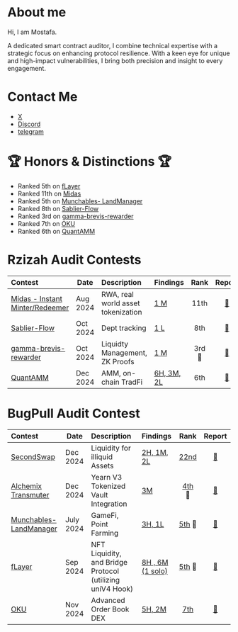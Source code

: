 # About me

Hi, I am Mostafa.

A dedicated smart contract auditor, I combine technical expertise with a strategic focus on enhancing protocol resilience. With a keen eye for unique and high-impact vulnerabilities, I bring both precision and insight to every engagement.

# Contact Me

- [X](https://twitter.com/rzizah_)
- [Discord](https://discordapp.com/users/685836679252148336)
- [telegram](https://t.me/mrzizah)

# 🏆 Honors & Distinctions 🏆

- Ranked 5th on [fLayer](https://audits.sherlock.xyz/contests/468/leaderboard)
- Ranked 11th on [Midas](https://audits.sherlock.xyz/contests/495/leaderboard)
- Ranked 5th on [Munchables- LandManager](https://code4rena.com/audits/2024-07-munchables)
- Ranked 8th on [Sablier-Flow](https://codehawks.cyfrin.io/c/2024-10-sablier)
- Ranked 3rd on [gamma-brevis-rewarder](https://audits.sherlock.xyz/contests/496)
- Ranked 7th on [OKU](https://audits.sherlock.xyz/contests/641)
- Ranked 6th on [QuantAMM](https://codehawks.cyfrin.io/c/2024-12-quantamm/results?lt=contest&page=1&sc=reward&sj=reward&t=leaderboard)

# Rzizah Audit Contests

| Contest                                                                     | Date     | Description                        | Findings                                         |  Rank  |                                                   Report                                                    |
| :-------------------------------------------------------------------------- | -------- | :--------------------------------- | :----------------------------------------------- | :----: | :---------------------------------------------------------------------------------------------------------: |
| [Midas - Instant Minter/Redeemer](https://audits.sherlock.xyz/contests/495) | Aug 2024 | RWA, real world asset tokenization | [1 M](Contests/2024-08-midas-minter-redeemer.md) |  11th  |                            [📄](https://audits.sherlock.xyz/contests/495/report)                            |
| [Sablier-Flow](https://codehawks.cyfrin.io/c/2024-10-sablier)               | Oct 2024 | Dept tracking                      | [1 L](Contests/2024-10-sablier.md)               |  8th   |                 [📄](https://codehawks.cyfrin.io/c/2024-10-sablier/results?t=report&page=1)                 |
| [gamma-brevis-rewarder](https://audits.sherlock.xyz/contests/496)           | Oct 2024 | Liquidty Management, ZK Proofs     | [1 M](Contests/2024-10-gamma-brevis-rewarder.md) | 3rd 🥉 |                            [📄](https://audits.sherlock.xyz/contests/466/report)                            |
| [QuantAMM](https://codehawks.cyfrin.io/c/2024-12-quantamm)                  | Dec 2024 | AMM, on-chain TradFi               | [6H, 3M, 2L](Contests/2024-12-quantamm.md)       |  6th   | [📄](https://codehawks.cyfrin.io/c/2024-12-quantamm/results?lt=contest&page=1&sc=reward&sj=reward&t=report) |

# BugPull Audit Contest

| Contest                                                                    | Date      | Description                                               | Findings                                                                                   |                                                          Rank                                                           |                                                   Report                                                    |
| :------------------------------------------------------------------------- | --------- | :-------------------------------------------------------- | :----------------------------------------------------------------------------------------- | :---------------------------------------------------------------------------------------------------------------------: | :---------------------------------------------------------------------------------------------------------: |
| [SecondSwap](https://code4rena.com/audits/2024-12-secondswap)              | Dec 2024  | Liquidity for illiquid Assets                             | [2H, 1M, 2L](https://github.com/bugpull/audits/tree/main/Contests/2024-12-secondswap.md)   |                                 [22nd](https://code4rena.com/audits/2024-12-secondswap)                                 |                           [📄](https://code4rena.com/reports/2024-12-secondswap)                            |
| [Alchemix Transmuter](https://codehawks.cyfrin.io/c/2024-12-alchemix)      | Dec 2024  | Yearn V3 Tokenized Vault Integration                      | [3M](https://github.com/bugpull/audits/tree/main/Contests/2024-12-alchemix.md)             | [4th](https://codehawks.cyfrin.io/c/2024-12-alchemix/results?lt=contest&page=1&sc=reward&sj=reward&t=leaderboard)<br>🏅 | [📄](https://codehawks.cyfrin.io/c/2024-12-alchemix/results?lt=contest&page=1&sc=reward&sj=reward&t=report) |
| [Munchables- LandManager](https://code4rena.com/audits/2024-07-munchables) | July 2024 | GameFi, Point Farming                                     | [3H, 1L](https://github.com/bugpull/audits/tree/main/Contests/2024-07-munchables.md)       |                                [5th](https://code4rena.com/audits/2024-07-munchables) 🏅                                |                           [📄](https://code4rena.com/reports/2024-07-munchables)                            |
| [fLayer](https://audits.sherlock.xyz/contests/468)                         | Sep 2024  | NFT Liquidity, and Bridge Protocol (utilizing uniV4 Hook) | [8H , 6M (1 solo)](https://github.com/bugpull/audits/tree/main/Contests/2024-08-flayer.md) |                             [5th](https://audits.sherlock.xyz/contests/468/leaderboard) 🏅                              |                            [📄](https://audits.sherlock.xyz/contests/468/report)                            |
| [OKU](https://audits.sherlock.xyz/contests/641)                            | Nov 2024  | Advanced Order Book DEX                                   | [5H, 2M ](https://github.com/bugpull/audits/tree/main/Contests/2024-12-OKU.md)             |                               [7th](https://audits.sherlock.xyz/contests/641/leaderboard)                               |                            [📄](https://audits.sherlock.xyz/contests/641/report)                            |
